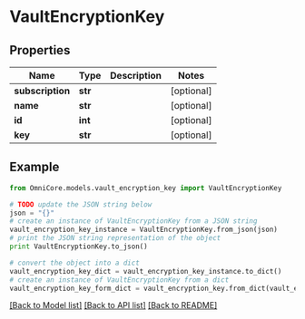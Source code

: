 # VaultEncryptionKey


## Properties
Name | Type | Description | Notes
------------ | ------------- | ------------- | -------------
**subscription** | **str** |  | [optional] 
**name** | **str** |  | [optional] 
**id** | **int** |  | [optional] 
**key** | **str** |  | [optional] 

## Example

```python
from OmniCore.models.vault_encryption_key import VaultEncryptionKey

# TODO update the JSON string below
json = "{}"
# create an instance of VaultEncryptionKey from a JSON string
vault_encryption_key_instance = VaultEncryptionKey.from_json(json)
# print the JSON string representation of the object
print VaultEncryptionKey.to_json()

# convert the object into a dict
vault_encryption_key_dict = vault_encryption_key_instance.to_dict()
# create an instance of VaultEncryptionKey from a dict
vault_encryption_key_form_dict = vault_encryption_key.from_dict(vault_encryption_key_dict)
```
[[Back to Model list]](../README.md#documentation-for-models) [[Back to API list]](../README.md#documentation-for-api-endpoints) [[Back to README]](../README.md)


